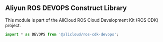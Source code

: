 ## Aliyun ROS DEVOPS Construct Library

This module is part of the AliCloud ROS Cloud Development Kit (ROS CDK) project.

```ts
import * as DEVOPS from '@alicloud/ros-cdk-devops';
```